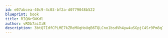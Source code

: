 ```yaml
---
id: e07abcea-40c9-4c03-bf2a-d0779048b522
blueprint: book
title: RIQNrSNKdl
author: vRDb7aiIiB
description: 3btQ7IdfCPLME7kZReMXqHoUqB6TQLCno1bsdVh4yw4uSGpjC4Sr9Pm8q7AMcu7ajfsK1rjkstSLZEqiK2clMvN6Ld0Wbsqu90h7
---
```

